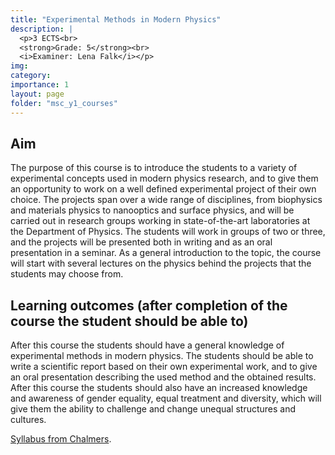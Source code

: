 ```yaml
---
title: "Experimental Methods in Modern Physics"
description: |
  <p>3 ECTS<br>
  <strong>Grade: 5</strong><br>
  <i>Examiner: Lena Falk</i></p>
img:
category:
importance: 1
layout: page
folder: "msc_y1_courses"
---
```


## Aim

The purpose of this course is to introduce the students to a variety of experimental concepts used in modern physics research, and to give them an opportunity to work on a well defined experimental project of their own choice. The projects span over a wide range of disciplines, from biophysics and materials physics to nanooptics and surface physics, and will be carried out in research groups working in state-of-the-art laboratories at the Department of Physics. The students will work in groups of two or three, and the projects will be presented both in writing and as an oral presentation in a seminar. As a general introduction to the topic, the course will start with several lectures on the physics behind the projects that the students may choose from.

## Learning outcomes (after completion of the course the student should be able to)

After this course the students should have a general knowledge of experimental methods in modern physics. The students should be able to write a scientific report based on their own experimental work, and to give an oral presentation describing the used method and the obtained results. After this course the students should also have an increased knowledge and awareness of gender equality, equal treatment and diversity, which will give them the ability to challenge and change unequal structures and cultures.

[Syllabus from Chalmers](https://www.chalmers.se/en/education/your-studies/find-course-and-programme-syllabi/course-syllabus/TIF295/?acYear=2024%2F2025).
